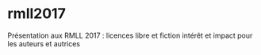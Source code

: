 # rmll2017
Présentation aux RMLL 2017 : licences libre et fiction intérêt et impact pour les auteurs et autrices
